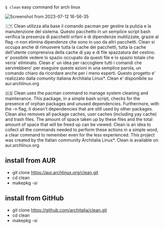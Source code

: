 `$ clean` easy command for arch linux

![Screenshot from 2023-07-12 16-56-35](https://github.com/ArchItalia/site/assets/103053714/7f1843d4-8eb6-43e2-9a2b-87af086ed97f)


🇮🇹 Clean utilizza alla base il comando pacman per gestire la pulizia e la manutenzione del sistema. Questo pacchetto in un semplice script bash verifica la presenza di pacchetti orfani e di dipendenze inutilizzate, grazie al flag -n non elimina dipendenze che sono in uso da altri pacchetti. Clean si occupa anche di rimuovere tutta la cache dei pacchetti, tutta la cache dell'utente comprensiva della cache di yay e di file spazzatura del cestino. e' possibile vedere lo spazio occupato da questi file e lo spazio totale che verra' eliminato. Clean e' un idea per raccogliere tutti i comandi che servirebbero' per eseguire queste azioni in una semplice parola, un comando chiaro da ricordare anche per i meno esperti. Questo progetto e' realizzato dalla comunity italiana Architalia Linux*. Clean e' disponibile su aur.archlinux.org

🇬🇧 Clean uses the pacman command to manage system cleaning and maintenance. This package, in a simple bash script, checks for the presence of orphan packages and unused dependencies. Furthermore, with the -n flag, it doesn't  dependencies that are still used by other packages. Clean also removes all package caches, user caches (including yay cache) and trash files. The amount of space taken up by these files and the total amount of space that will be freed up can be viewed. Clean is an idea to collect all the commands needed to perform these actions in a simple word, a clear command to remember even for the less experienced. This project was created by the Italian community Architalia Linux*. Clean is available on aur.archlinux.org.


## install from AUR
* git clone https://aur.archlinux.org/clean.git
* cd clean
* makepkg -si

## install from GitHub
* git clone https://github.com/architalia/clean.git
* cd clean
* makepkg -si

<br>





